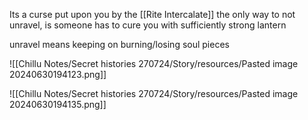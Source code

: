 Its a curse put upon you by the [[Rite Intercalate]] the only way to not unravel, is someone has to cure you with sufficiently strong lantern

unravel means keeping on burning/losing soul pieces

![[Chillu Notes/Secret histories 270724/Story/resources/Pasted image 20240630194123.png]]

![[Chillu Notes/Secret histories 270724/Story/resources/Pasted image 20240630194135.png]]